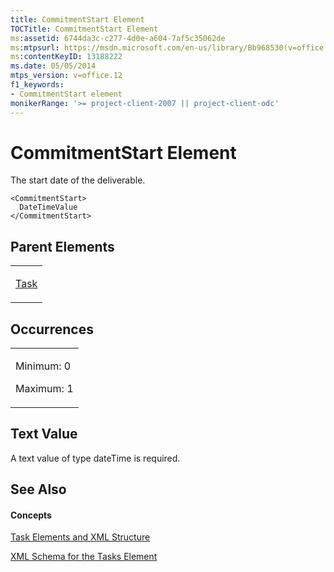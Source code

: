 ```yaml
---
title: CommitmentStart Element
TOCTitle: CommitmentStart Element
ms:assetid: 6744da3c-c277-4d0e-a604-7af5c35062de
ms:mtpsurl: https://msdn.microsoft.com/en-us/library/Bb968530(v=office.12)
ms:contentKeyID: 13188222
ms.date: 05/05/2014
mtps_version: v=office.12
f1_keywords:
- CommitmentStart element
monikerRange: '>= project-client-2007 || project-client-odc'
---
```


# CommitmentStart Element




The start date of the deliverable.

    <CommitmentStart>
      DateTimeValue
    </CommitmentStart>

## Parent Elements

<table>
<colgroup>
<col style="width: 100%" />
</colgroup>
<tbody>
<tr class="odd">
<td><p><a href="task-element.md">Task</a></p></td>
</tr>
</tbody>
</table>

## Occurrences

<table>
<colgroup>
<col style="width: 100%" />
</colgroup>
<tbody>
<tr class="odd">
<td><p>Minimum: 0</p>
<p>Maximum: 1</p></td>
</tr>
</tbody>
</table>

## Text Value

A text value of type dateTime is required.

## See Also

#### Concepts

[Task Elements and XML Structure](task-elements-and-xml-structure.md)

[XML Schema for the Tasks Element](xml-schema-for-the-tasks-element.md)

